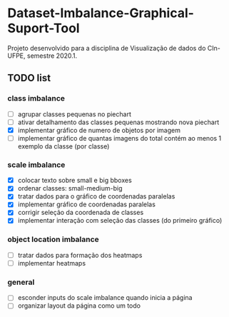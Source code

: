 # Dataset-Imbalance-Graphical-Suport-Tool
Projeto desenvolvido para a disciplina de Visualização de dados do CIn-UFPE, semestre 2020.1.

## TODO list
### class imbalance
- [ ] agrupar classes pequenas no piechart
- [ ] ativar detalhamento das classes pequenas mostrando nova piechart
- [x] implementar gráfico de numero de objetos por imagem
- [ ] implementar gráfico de quantas imagens do total contém ao menos 1 exemplo da classe (por classe)
### scale imbalance
- [x] colocar texto sobre small e big bboxes
- [x] ordenar classes: small-medium-big
- [x] tratar dados para o gráfico de coordenadas paralelas
- [x] implementar gráfico de coordenadas paralelas
- [x] corrigir seleção da coordenada de classes
- [x] implementar interação com seleção das classes (do primeiro gráfico)
### object location imbalance
- [ ] tratar dados para formação dos heatmaps
- [ ] implementar heatmaps
### general
- [ ] esconder inputs do scale imbalance quando inicia a página
- [ ] organizar layout da página como um todo